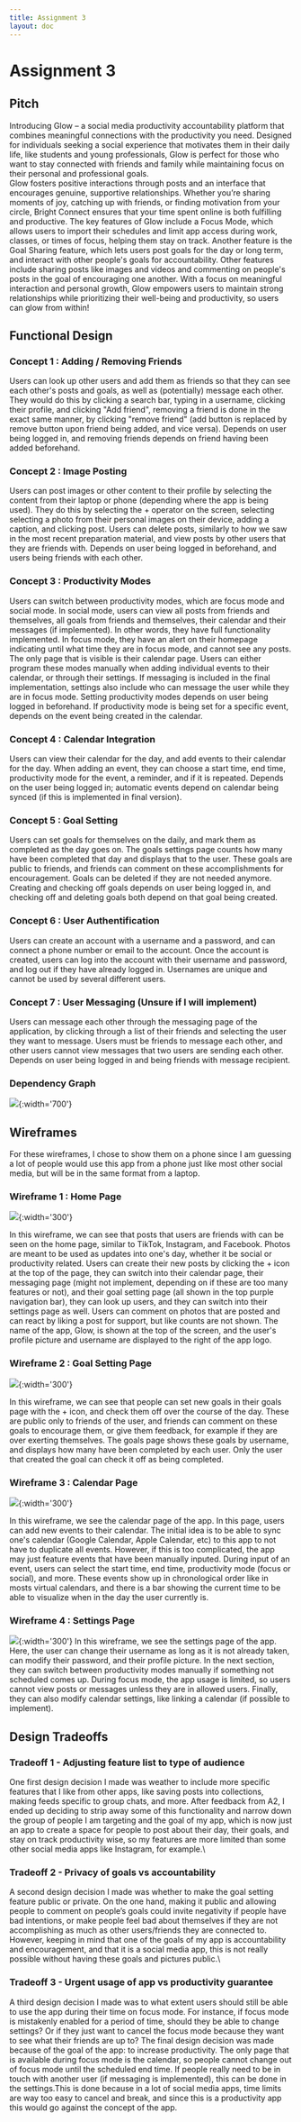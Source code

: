 ```yaml
---
title: Assignment 3
layout: doc
---
```


# Assignment 3

## Pitch

Introducing Glow – a social media productivity accountability platform that combines meaningful connections with the productivity you need. Designed for individuals seeking a social experience that motivates them in their daily life, like students and young professionals, Glow is perfect for those who want to stay connected with friends and family while maintaining focus on their personal and professional goals.\
Glow fosters positive interactions through posts and an interface that encourages genuine, supportive relationships. Whether you’re sharing moments of joy, catching up with friends, or finding motivation from your circle, Bright Connect ensures that your time spent online is both fulfilling and productive.
The key features of Glow include a Focus Mode, which allows users to import their schedules and limit app access during work, classes, or times of focus, helping them stay on track. 
Another feature is the Goal Sharing feature, which lets users post goals for the day or long term, and interact with other people's goals for accountability.
Other features include sharing posts like images and videos and commenting on people's posts in the goal of encouraging one another.
With a focus on meaningful interaction and personal growth, Glow empowers users to maintain strong relationships while prioritizing their well-being and productivity, so users can glow from within!


## Functional Design
### Concept 1 : Adding / Removing Friends 
Users can look up other users and add them as friends so that they can see each other's posts and goals, as well as (potentially) message each other. They would do this by clicking a search bar, typing in a username, clicking their profile, and clicking "Add friend", removing a friend is done in the exact same manner, by clicking "remove friend" (add button is replaced by remove button upon friend being added, and vice versa). Depends on user being logged in, and removing friends depends on friend having been added beforehand.
### Concept 2 : Image Posting

Users can post images or other content to their profile by selecting the content from their laptop or phone (depending where the app is being used). They do this by selecting the + operator on the screen, selecting selecting a photo from their personal images on their device, adding a caption, and clicking post. Users can delete posts, similarly to how we saw in the most recent preparation material, and view posts by other users that they are friends with. Depends on user being logged in beforehand, and users being friends with each other.

### Concept 3 : Productivity Modes
Users can switch between productivity modes, which are focus mode and social mode. In social mode, users can view all posts from friends and themselves, all goals from friends and themselves, their calendar and their messages (if implemented). In other words, they have full functionality implemented. In focus mode, they have an alert on their homepage indicating until what time they are in focus mode, and cannot see any posts. The only page that is visible is their calendar page. Users can either program these modes manually when adding individual events to their calendar, or through their settings. If messaging is included in the final implementation, settings also include who can message the user while they are in focus mode. Setting productivity modes depends on user being logged in beforehand. If productivity mode is being set for a specific event, depends on the event being created in the calendar.

### Concept 4 : Calendar Integration
Users can view their calendar for the day, and add events to their calendar for the day. When adding an event, they can choose a start time, end time, productivity mode for the event, a reminder, and if it is repeated. Depends on the user being logged in; automatic events depend on calendar being synced (if this is implemented in final version).

### Concept 5 : Goal Setting 
Users can set goals for themselves on the daily, and mark them as completed as the day goes on. The goals settings page counts how many have been completed that day and displays that to the user. These goals are public to friends, and friends can comment on these accomplishments for encouragement. Goals can be deleted if they are not needed anymore. Creating and checking off goals depends on user being logged in, and checking off and deleting goals both depend on that goal being created.

### Concept 6 : User Authentification
Users can create an account with a username and a password, and can connect a phone number or email to the account. Once the account is created, users can log into the account with their username and password, and log out if they have already logged in. Usernames are unique and cannot be used by several different users. 

### Concept 7 : User Messaging (Unsure if I will implement)
Users can message each other through the messaging page of the application, by clicking through a list of their friends and selecting the user they want to message. Users must be friends to message each other, and other users cannot view messages that two users are sending each other. Depends on user being logged in and being friends with message recipient.

### Dependency Graph
![](./dependency_graph.png){:width='700'}

## Wireframes
For these wireframes, I chose to show them on a phone since I am guessing a lot of people would use this app from a phone just like most other social media, but will be in the same format from a laptop.
### Wireframe 1 : Home Page
![](./home_page.png){:width='300'}

In this wireframe, we can see that posts that users are friends with can be seen on the home page, similar to TikTok, Instagram, and Facebook. Photos are meant to be used as updates into one's day, whether it be social or productivity related. Users can create their new posts by clicking the + icon at the top of the page, they can switch into their calendar page, their messaging page (might not implement, depending on if these are too many features or not), and their goal setting page (all shown in the top purple navigation bar), they can look up users, and they can switch into their settings page as well. Users can comment on photos that are posted and can react by liking a post for support, but like counts are not shown. The name of the app, Glow, is shown at the top of the screen, and the user's profile picture and username are displayed to the right of the app logo. 

### Wireframe 2 : Goal Setting Page
![](./goal_setting.png){:width='300'}

In this wireframe, we can see that people can set new goals in their goals page with the + icon, and check them off over the course of the day. These are public only to friends of the user, and friends can comment on these goals to encourage them, or give them feedback, for example if they are over exerting themselves. The goals page shows these goals by username, and displays how many have been completed by each user. Only the user that created the goal can check it off as being completed.

### Wireframe 3 : Calendar Page
![](./calendar.png){:width='300'}

In this wireframe, we see the calendar page of the app. In this page, users can add new events to their calendar. The initial idea is to be able to sync one's calendar (Google Calendar, Apple Calendar, etc) to this app to not have to duplicate all events. However, if this is too complicated, the app may just feature events that have been manually inputed. During input of an event, users can select the start time, end time, productivity mode (focus or social), and more. These events show up in chronological order like in mosts virtual calendars, and there is a bar showing the current time to be able to visualize when in the day the user currently is.

### Wireframe 4 : Settings Page
![](./settings_page.png){:width='300'}
In this wireframe, we see the settings page of the app. Here, the user can change their username as long as it is not already taken, can modify their password, and their profile picture. In the next section, they can switch between productivity modes manually if something not scheduled comes up. During focus mode, the app usage is limited, so users cannot view posts or messages unless they are in allowed users. Finally, they can also modify calendar settings, like linking a calendar (if possible to implement).


## Design Tradeoffs

### Tradeoff 1 - Adjusting feature list to type of audience
One first design decision I made was weather to include more specific features that I like from other apps, like saving posts into collections, making feeds specific to group chats, and more. After feedback from A2, I ended up deciding to strip away some of this functionality and narrow down the group of people I am targeting and the goal of my app, which is now just an app to create a space for people to post about their day, their goals, and stay on track productivity wise, so my features are more limited than some other social media apps like Instagram, for example.\
### Tradeoff 2 - Privacy of goals vs accountability
A second design decision I made was whether to make the goal setting feature public or private. On the one hand, making it public and allowing people to comment on people’s goals could invite negativity if people have bad intentions, or make people feel bad about themselves if they are not accomplishing as much as other users/friends they are connected to. However, keeping in mind that one of the goals of my app is accountability and encouragement, and that it is a social media app, this is not really possible without having these goals and pictures public.\

### Tradeoff 3 - Urgent usage of app vs productivity guarantee
A third design decision I made was to what extent users should still be able to use the app during their time on focus mode. For instance, if focus mode is mistakenly enabled for a period of time, should they be able to change settings? Or if they just want to cancel the focus mode because they want to see what their friends are up to? The final design decision was made because of the goal of the app: to increase productivity. The only page that is available during focus mode is the calendar, so people cannot change out of focus mode until the scheduled end time. If people really need to be in touch with another user (if messaging is implemented), this can be done in the settings.This is done because in a lot of social media apps, time limits are way too easy to cancel and break, and since this is a productivity app this would go against the concept of the app.



